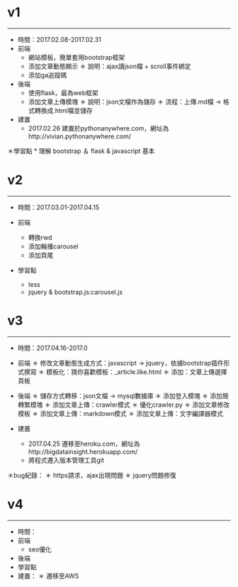 # v1
-------
* 時間：2017.02.08-2017.02.31
* 前端
	* 網站模板，簡單套用bootstrap框架
	* 添加文章動態顯示
		＊ 說明：ajax讀json檔 + scroll事件綁定
	* 添加ga追蹤碼
* 後端
	* 使用flask，最為web框架
	* 添加文章上傳模塊
		＊ 說明：json文檔作為儲存
		＊ 流程：上傳.md檔 → 格式轉換成.html檔並儲存
* 建置
	* 2017.02.26 建置於pythonanywhere.com，網址為http://vivian.pythonanywhere.com/

＊學習點
	* 理解 bootstrap ＆ flask & javascript 基本 

# v2
-------
* 時間：2017.03.01-2017.04.15
* 前端
	* 轉換rwd
	* 添加輪播carousel
	* 添加頁尾

* 學習點
	* less
	* jquery & bootstrap.js:carousel.js

# v3
--------
* 時間：2017.04.16-2017.0

* 前端 
	＊ 修改文章動態生成方式：javascript → jquery，依據bootstrap插件形式撰寫
	＊ 模板化：猜你喜歡模板：_article.like.html
	＊ 添加：文章上傳選擇頁板

* 後端
	＊ 儲存方式轉移：json文檔 → mysql數據庫
	＊ 添加登入模塊
	＊ 添加簡轉繁模塊
	＊ 添加文章上傳：crawler模式
	＊ 優化crawler.py
	＊ 添加文章修改模板
	＊ 添加文章上傳：markdown模式
	＊ 添加文章上傳：文字編譯器模式

* 建置
	* 2017.04.25 遷移至heroku.com，網址為http://bigdatainsight.herokuapp.com/
	* 將程式遷入版本管理工具git

＊bug紀錄：
	＊ https請求，ajax出現問題
	＊ jquery問題修復 


# v4
--------
* 時間：
* 前端
	* seo優化
* 後端
* 學習點
* 建置：
	＊ 遷移至AWS

